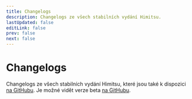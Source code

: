 ```yaml
---
title: Changelogs
description: Changelogs ze všech stabilních vydání Himitsu.
lastUpdated: false
editLink: false
prev: false
next: false
---
```


# Changelogs

Changelogs ze všech stabilních vydání Himitsu, které jsou také k dispozici [na GitHubu](https://github.com/RepoDevil/Himitsu/releases). Je možné vidět verze beta [na GitHubu](https://github.com/RepoDevil/TsubakiBuilder/releases).

<ChangelogsList />

